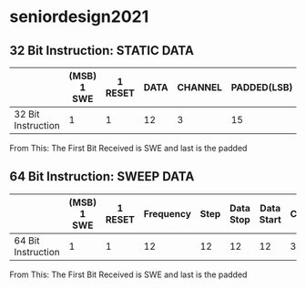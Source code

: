 # seniordesign2021
## 32 Bit Instruction: STATIC DATA 
||(MSB) 1 SWE | 1 RESET | DATA| CHANNEL | PADDED(LSB)|
| -------------| -------------| ------------- | ------------- | ------------- | ------------- | 
32 Bit Instruction| 1|1|12|3|15|

From This: The First Bit Received is SWE and last is the padded

## 64 Bit Instruction: SWEEP DATA 
||(MSB) 1 SWE | 1 RESET | Frequency|Step |Data Stop | Data Start | CHANNEL | PADDED(LSB)|
| -------------| -------------| ------------- | ------------- | ------------- | ------------- | ------------- | ------------- | ------------- | 
64 Bit Instruction| 1|1|12|12|12|12|3|11|

From This: The First Bit Received is SWE and last is the padded
